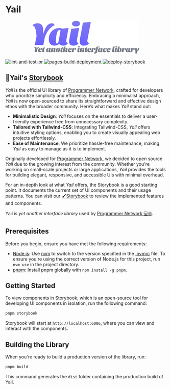 # Yail

<p align="center">
  <img src="./assets/images/yail-logo.png">
</p>

[![lint-and-test-pr](https://github.com/Programmer-Network/yail/actions/workflows/lint-and-test.yaml/badge.svg)](https://github.com/Programmer-Network/yail/actions/workflows/lint-and-test.yaml)
[![pages-build-deployment](https://github.com/Programmer-Network/yail/actions/workflows/pages/pages-build-deployment/badge.svg)](https://github.com/Programmer-Network/yail/actions/workflows/pages/pages-build-deployment)
[![deploy-storybook](https://github.com/Programmer-Network/yail/actions/workflows/deploy-storybook.yaml/badge.svg)](https://github.com/Programmer-Network/yail/actions/workflows/deploy-storybook.yaml)

## 🎨Yail's [Storybook](https://yail.programmer.network)

_Yail_ is the official UI library of
[Programmer Network](https://programmer.network), crafted for developers who
prioritize simplicity and efficiency. Embracing a minimalist approach, _Yail_ is
now open-sourced to share its straightforward and effective design ethos with
the broader community. Here’s what makes _Yail_ stand out:

- **Minimalistic Design**: _Yail_ focuses on the essentials to deliver a
  user-friendly experience free from unnecessary complexity.
- **Tailored with Tailwind-CSS**: Integrating Tailwind-CSS, _Yail_ offers
  intuitive styling options, enabling you to create visually appealing web
  projects effortlessly.
- **Ease of Maintenance**: We prioritize hassle-free maintenance, making _Yail_
  as easy to manage as it is to implement.

Originally developed for [Programmer Network](https://programmer.network), we
decided to open source _Yail_ due to the growing interest from the community.
Whether you're working on small-scale projects or large applications, _Yail_
provides the tools for building elegant, responsive, and accessible UIs with
minimal overhead.

For an in-depth look at what _Yail_ offers, the Storybook is a good starting
point. It documents the current set of UI components and their usage patterns.
You can visit our [🖌️Storybook](https://yail.programmer.network) to review the
implemented features and components.

Yail is _yet another interface library_ used by
[Programmer Network 💻🤓](https://programmer.network).

## Prerequisites

Before you begin, ensure you have met the following requirements:

- [Node.js](https://nodejs.org/en/): Use [nvm](https://github.com/nvm-sh/nvm) to
  switch to the version specified in the [.nvmrc](./.nvmrc) file. To ensure
  you're using the correct version of Node.js for this project, run `nvm use` in
  the project directory.
- [pnpm](https://pnpm.io/): Install pnpm globally with `npm install -g pnpm`.

## Getting Started

To view components in Storybook, which is an open-source tool for developing UI
components in isolation, run the following command:

```bash
pnpm storybook
```

Storybook will start at `http://localhost:6006`, where you can view and interact
with the components.

## Building the Library

When you're ready to build a production version of the library, run:

```bash
pnpm build
```

This command generates the `dist` folder containing the production build of
Yail.
